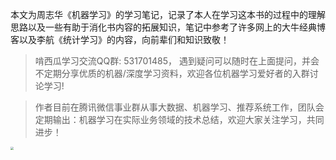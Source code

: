 本文为周志华《机器学习》的学习笔记，记录了本人在学习这本书的过程中的理解思路以及一些有助于消化书内容的拓展知识，笔记中参考了许多网上的大牛经典博客以及李航《统计学习》的内容，向前辈们和知识致敬！



> 啃西瓜学习交流QQ群: 531701485， 遇到疑问可以随时在上面提问，并会不定期分享优质的机器/深度学习资料，欢迎各位机器学习爱好者的入群讨论学习!



> 作者目前在腾讯微信事业群从事大数据、机器学习、推荐系统工作，团队会定期输出：机器学习在实际业务领域的技术总结，欢迎大家关注学习，共同进步！

<img src="https://ftp.bmp.ovh/imgs/2021/07/022f98f41a401e3a.jpeg" style="zoom:30%;" />

